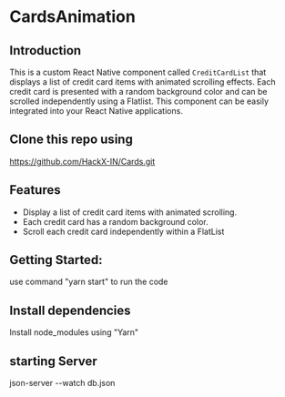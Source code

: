# CardsAnimation

## Introduction

This is a custom React Native component called `CreditCardList` that displays a list of credit card items with animated scrolling effects. Each credit card is presented with a random background color and can be scrolled independently using a Flatlist. This component can be easily integrated into your React Native applications.


## Clone this repo using 
https://github.com/HackX-IN/Cards.git

## Features

- Display a list of credit card items with animated scrolling.
- Each credit card has a random background color.
- Scroll each credit card independently within a FlatList

## Getting Started:
use command "yarn start" to run the code

## Install dependencies
Install node_modules using "Yarn"

## starting Server
json-server --watch db.json 




